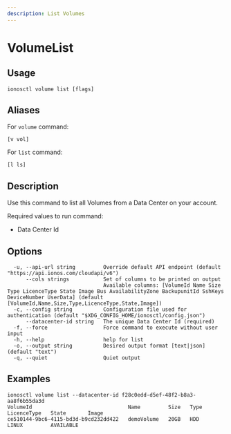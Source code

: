 ```yaml
---
description: List Volumes
---
```


# VolumeList

## Usage

```text
ionosctl volume list [flags]
```

## Aliases

For `volume` command:
```text
[v vol]
```

For `list` command:
```text
[l ls]
```

## Description

Use this command to list all Volumes from a Data Center on your account.

Required values to run command:

* Data Center Id

## Options

```text
  -u, --api-url string         Override default API endpoint (default "https://api.ionos.com/cloudapi/v6")
      --cols strings           Set of columns to be printed on output 
                               Available columns: [VolumeId Name Size Type LicenceType State Image Bus AvailabilityZone BackupunitId SshKeys DeviceNumber UserData] (default [VolumeId,Name,Size,Type,LicenceType,State,Image])
  -c, --config string          Configuration file used for authentication (default "$XDG_CONFIG_HOME/ionosctl/config.json")
      --datacenter-id string   The unique Data Center Id (required)
  -f, --force                  Force command to execute without user input
  -h, --help                   help for list
  -o, --output string          Desired output format [text|json] (default "text")
  -q, --quiet                  Quiet output
```

## Examples

```text
ionosctl volume list --datacenter-id f28c0edd-d5ef-48f2-b8a3-aa8f6b55da3d 
VolumeId                               Name         Size   Type   LicenceType   State       Image
ce510144-9bc6-4115-bd3d-b9cd232dd422   demoVolume   20GB   HDD    LINUX         AVAILABLE
```

